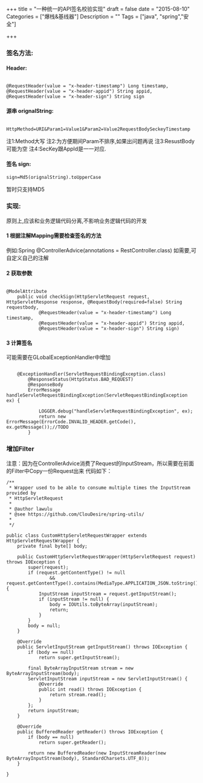 +++
title = "一种统一的API签名校验实现"
draft = false
date = "2015-08-10"
Categories = ["爆栈&基线器"] 
Description = "" 
Tags = ["java", "spring","安全"] 

+++


### 签名方法:

#### Header:
```

@RequestHeader(value = "x-header-timestamp") Long timestamp,
@RequestHeader(value = "x-header-appid") String appid,
@RequestHeader(value = "x-header-sign") String sign
```

#### 源串 orignalString:
```

HttpMethod=URI&Param1=Value1&Param2=Value2RequestBodySeckeyTimestamp
```

注1:Method大写
注2:为方便期间Param不排序,如果出问题再说
注3:ResustBody可能为空
注4:SecKey跟AppId是一一对应.
#### 签名 sign:
```
sign=Md5(orignalString).toUpperCase
```

暂时只支持MD5

### 实现:
原则上,应该和业务逻辑代码分离,不影响业务逻辑代码的开发
#### 1 根据注解Mapping需要检查签名的方法
例如:Spring @ControllerAdvice(annotations = RestController.class)
如需要,可自定义自己的注解
#### 2 获取参数
```

@ModelAttribute
	public void checkSign(HttpServletRequest request, HttpServletResponse response, @RequestBody(required=false) String requestbody,
			@RequestHeader(value = "x-header-timestamp") Long timestamp,
			@RequestHeader(value = "x-header-appid") String appid,
			@RequestHeader(value = "x-header-sign") String sign) 
```

#### 3 计算签名
可能需要在GLobalExceptionHandler中增加
```

    @ExceptionHandler(ServletRequestBindingException.class) 
    	@ResponseStatus(HttpStatus.BAD_REQUEST)	
    	@ResponseBody 
    	ErrorMessage handleServletRequestBindingException(ServletRequestBindingException ex) {	
    		
    		LOGGER.debug("handleServletRequestBindingException", ex);
    		return new ErrorMessage(ErrorCode.INVALID_HEADER.getCode(), ex.getMessage());//TODO
    	}
```


### 增加Filter 

注意：因为在ControllerAdvice消费了Request的InputStream，所以需要在前面的Filter中Copy一份Request出来
代码如下：
```
/**
 * Wrapper used to be able to consume multiple times the InputStream provided by
 * HttpServletRequest
 *
 * @author lawulu
 * @see https://github.com/ClouDesire/spring-utils/
 * 
 */

public class CustomHttpServletRequestWrapper extends HttpServletRequestWrapper {
    private final byte[] body;

    public CustomHttpServletRequestWrapper(HttpServletRequest request) throws IOException {
        super(request);
        if (request.getContentType() != null
                && request.getContentType().contains(MediaType.APPLICATION_JSON.toString())) {
            InputStream inputStream = request.getInputStream();
            if (inputStream != null) {
                body = IOUtils.toByteArray(inputStream);
                return;
            }
        }
        body = null;
    }

    @Override
    public ServletInputStream getInputStream() throws IOException {
        if (body == null)
            return super.getInputStream();

        final ByteArrayInputStream stream = new ByteArrayInputStream(body);
        ServletInputStream inputStream = new ServletInputStream() {
            @Override
            public int read() throws IOException {
                return stream.read();
            }
        };
        return inputStream;
    }

    @Override
    public BufferedReader getReader() throws IOException {
        if (body == null)
            return super.getReader();

        return new BufferedReader(new InputStreamReader(new ByteArrayInputStream(body), StandardCharsets.UTF_8));
    }

}
```

